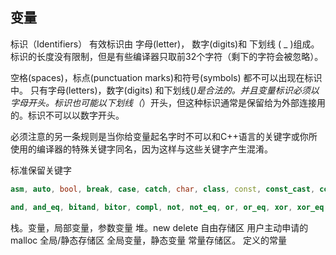 ## 变量

标识（Identifiers）
有效标识由
字母(letter)，
数字(digits)和
下划线 ( _ )组成。
标识的长度没有限制，但是有些编译器只取前32个字符（剩下的字符会被忽略）。

空格(spaces)，标点(punctuation marks)和符号(symbols) 都不可以出现在标识中。
 只有字母(letters)，数字(digits) 和下划线(_)是合法的。并且变量标识必须以字母开头。标识也可能以下划线（_）开头，但这种标识通常是保留给为外部连接用的。标识不可以以数字开头。

必须注意的另一条规则是当你给变量起名字时不可以和C++语言的关键字或你所使用的编译器的特殊关键字同名，因为这样与这些关键字产生混淆。

标准保留关键字

```c++
asm, auto, bool, break, case, catch, char, class, const, const_cast, continue, default, delete, do, double, dynamic_cast, else, enum, explicit, extern, false, float, for, friend, goto, if, inline, int, long, mutable, namespace, new, operator, private, protected, public, register, reinterpret_cast, return, short, signed, sizeof, static, static_cast, struct, switch, template, this, throw, true, try, typedef, typeid, typename, union, unsigned, using, virtual, void, volatile, wchar_t, while

and, and_eq, bitand, bitor, compl, not, not_eq, or, or_eq, xor, xor_eq
```

栈。变量，局部变量，参数变量
堆。new delete
自由存储区 用户主动申请的malloc
全局/静态存储区  全局变量，静态变量
常量存储区。 定义的常量
